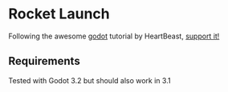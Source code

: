 # Rocket Launch

Following the awesome [godot](https://godotengine.org/) tutorial by HeartBeast, [support it!](https://courses.heartgamedev.com/)

## Requirements

Tested with Godot 3.2 but should also work in 3.1
